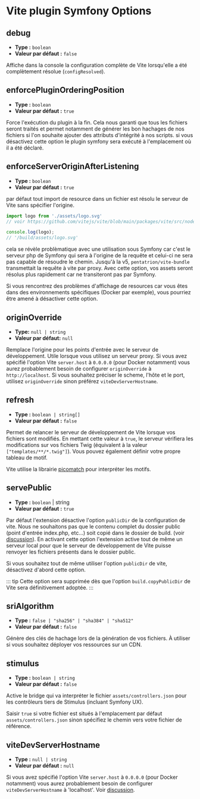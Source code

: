 # Vite plugin Symfony Options

## debug

- **Type :** `boolean`
- **Valeur par défaut :** `false`

Affiche dans la console la configuration complète de Vite lorsqu'elle a été complètement résolue (`configResolved`).


## enforcePluginOrderingPosition

- **Type :** `boolean`
- **Valeur par défaut :** `true`

Force l'exécution du plugin à la fin. Cela nous garanti que tous les fichiers seront traités et permet notamment de générer les bon hachages de nos fichiers si l'on souhaite ajouter des attributs d'intégrité à nos scripts. si vous désactivez cette option le plugin symfony sera exécuté à l'emplacement où il a été déclaré.


## enforceServerOriginAfterListening

- **Type :** `boolean`
- **Valeur par défaut :** `true`

par défaut tout import de resource dans un fichier est résolu le serveur de Vite sans spécifier l'origine.

```js
import logo from './assets/logo.svg'
// voir https://github.com/vitejs/vite/blob/main/packages/vite/src/node/plugins/asset.ts#L289

console.log(logo);
// '/build/assets/logo.svg'
```
cela se révèle problèmatique avec une utilisation sous Symfony car c'est le serveur php de Symfony qui sera à l'origine de la requête et celui-ci ne sera pas capable de résoudre le chemin. Jusqu'à la v5, `pentatrion/vite-bundle` transmettait la requête à vite par proxy. Avec cette option, vos assets seront résolus plus rapidement car ne transiteront pas par Symfony.

Si vous rencontrez des problèmes d'affichage de resources car vous êtes dans des environnements spécifiques (Docker par exemple), vous pourriez être amené à désactiver cette option.


## originOverride

- **Type:** `null | string`
- **Valeur par défaut:** `null`

Remplace l'origine pour les points d'entrée avec le serveur de développement. Utile lorsque vous utilisez un serveur proxy. Si vous avez spécifié l'option Vite `server.host` à `0.0.0.0` (pour Docker notamment) vous aurez probablement besoin de configurer `originOverride` à `http://localhost`. Si vous souhaitez préciser le scheme, l'hôte et le port, utilisez `originOverride` sinon préférez `viteDevServerHostname`.

## refresh

- **Type :** `boolean | string[]`
- **Valeur par défaut :** `false`

Permet de relancer le serveur de développement de Vite lorsque vos fichiers sont modifiés. En mettant cette valeur à `true`, le serveur vérifiera les modifications sur vos fichiers Twig (équivalent à la valeur `["templates/**/*.twig"]`). Vous pouvez également définir votre propre tableau de motif.

Vite utilise la librairie [picomatch](https://github.com/micromatch/picomatch) pour interpréter les motifs.

## servePublic

- **Type :** `boolean` | string
- **Valeur par défaut :** `true`

Par défaut l'extension désactive l'option `publicDir` de la configuration de vite. Nous ne souhaitons pas que le contenu complet du dossier public (point d'entrée index.php, etc...) soit copié dans le dossier de build. (voir [discussion](https://github.com/lhapaipai/vite-bundle/issues/17)). En activant cette option l'extension active tout de même un serveur local pour que le serveur de développement de Vite puisse renvoyer les fichiers présents dans le dossier public.

Si vous souhaitez tout de même utiliser l'option `publicDir` de vite, désactivez d'abord cette option.

::: tip
Cette option sera supprimée dès que l'option `build.copyPublicDir` de Vite sera définitivement adoptée.
:::


## sriAlgorithm

- **Type :** `false | "sha256" | "sha384" | "sha512"`
- **Valeur par défaut :** `false`

Génère des clés de hachage lors de la génération de vos fichiers. À utiliser si vous souhaitez déployer vos ressources sur un CDN.

## stimulus

- **Type :** `boolean | string`
- **Valeur par défaut :** `false`

Active le bridge qui va interpréter le fichier `assets/controllers.json` pour les contrôleurs tiers de Stimulus (incluant Symfony UX).

Saisir `true` si votre fichier est situés à l'emplacement par défaut `assets/controllers.json` sinon spécifiez le chemin vers votre fichier de référence.

## viteDevServerHostname

- **Type :** `null | string`
- **Valeur par défaut :** `null`

Si vous avez spécifié l'option Vite `server.host` à `0.0.0.0` (pour Docker notamment) vous aurez probablement besoin de configurer `viteDevServerHostname` à 'localhost'. Voir [discussion](https://github.com/lhapaipai/vite-bundle/issues/26).
